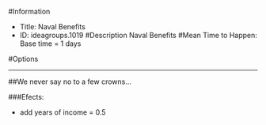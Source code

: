 #Information
 - Title: Naval Benefits
 - ID: ideagroups.1019
#Description
Naval Benefits
#Mean Time to Happen:
Base time = 1 days

#Options

___
##We never say no to a few crowns...

###Efects:<ul><li>add years of income = 0.5</li></ul>
